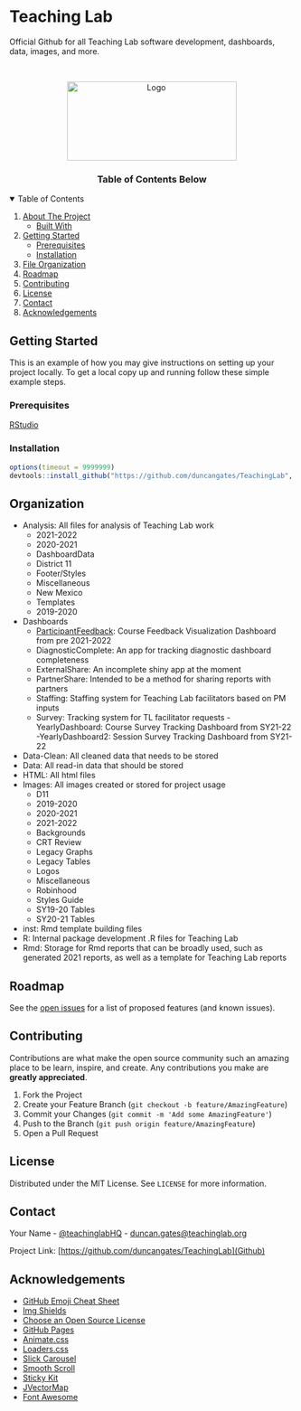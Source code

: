 # Teaching Lab
Official Github for all Teaching Lab software development, dashboards, data, images, and more.

<!-- PROJECT LOGO -->
<br />
<p align="center">
  <a href="https://www.teachinglab.org/">
    <img src="https://images.squarespace-cdn.com/content/v1/5ef2087220c7256a8632676b/86dbfc41-323a-4550-9eb6-3d9bb7358ad6/20160223+Teaching+Lab+Logo+Final_SM+HORIZONTAL+v3.png?format=1500w" alt="Logo" width="300" height="140">
  </a>

  <h3 align="center">Table of Contents Below</h3>
  </p>
</p>

<!-- TABLE OF CONTENTS -->
<details open="open">
  <summary>Table of Contents</summary>
  <ol>
    <li>
      <a href="#about-the-project">About The Project</a>
      <ul>
        <li><a href="#built-with">Built With</a></li>
      </ul>
    </li>
    <li>
      <a href="#getting-started">Getting Started</a>
      <ul>
        <li><a href="#Prerequisites">Prerequisites</a></li>
        <li><a href="#Installation">Installation</a></li>
      </ul>
    </li>
    <li><a href="#Organization">File Organization</a></li>
    <li><a href="#roadmap">Roadmap</a></li>
    <li><a href="#contributing">Contributing</a></li>
    <li><a href="#license">License</a></li>
    <li><a href="#contact">Contact</a></li>
    <li><a href="#acknowledgements">Acknowledgements</a></li>
  </ol>
</details>

<!-- GETTING STARTED -->
## Getting Started

This is an example of how you may give instructions on setting up your project locally.
To get a local copy up and running follow these simple example steps.

### Prerequisites

[RStudio](https://www.rstudio.com/products/rstudio/download/)

### Installation

``` r
options(timeout = 9999999)
devtools::install_github("https://github.com/duncangates/TeachingLab", auth_token = "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")
```

## Organization

- Analysis: All files for analysis of Teaching Lab work
	- 2021-2022
	- 2020-2021
	- DashboardData
	- District 11
	- Footer/Styles
	- Miscellaneous
	- New Mexico
	- Templates
	- 2019-2020
- Dashboards
	- [ParticipantFeedback](https://teachinglabhq.shinyapps.io/ParticipantFeedback/): Course Feedback Visualization Dashboard from pre 2021-2022
	- DiagnosticComplete: An app for tracking diagnostic dashboard completeness
	- ExternalShare: An incomplete shiny app at the moment
	- PartnerShare: Intended to be a method for sharing reports with partners
	- Staffing: Staffing system for Teaching Lab facilitators based on PM inputs
	- Survey: Tracking system for TL facilitator requests
	-YearlyDashboard: Course Survey Tracking Dashboard from SY21-22
	-YearlyDashboard2: Session Survey Tracking Dashboard from SY21-22
- Data-Clean: All cleaned data that needs to be stored
- Data: All read-in data that should be stored
- HTML: All html files
- Images: All images created or stored for project usage
	- D11
	- 2019-2020
	- 2020-2021
	- 2021-2022
	- Backgrounds
	- CRT Review
	- Legacy Graphs
	- Legacy Tables
	- Logos
	- Miscellaneous
	- Robinhood
	- Styles Guide
	- SY19-20 Tables
	- SY20-21 Tables
- inst: Rmd template building files
- R: Internal package development .R files for Teaching Lab
- Rmd: Storage for Rmd reports that can be broadly used, such as generated 2021 reports, as well as a template for Teaching Lab reports

<!-- ROADMAP -->
## Roadmap

See the [open issues](https://github.com/duncangates/TeachingLab/issues) for a list of proposed features (and known issues).



<!-- CONTRIBUTING -->
## Contributing

Contributions are what make the open source community such an amazing place to be learn, inspire, and create. Any contributions you make are **greatly appreciated**.

1. Fork the Project
2. Create your Feature Branch (`git checkout -b feature/AmazingFeature`)
3. Commit your Changes (`git commit -m 'Add some AmazingFeature'`)
4. Push to the Branch (`git push origin feature/AmazingFeature`)
5. Open a Pull Request



<!-- LICENSE -->
## License

Distributed under the MIT License. See `LICENSE` for more information.



<!-- CONTACT -->
## Contact

Your Name - [@teachinglabHQ](https://twitter.com/teachinglabHQ) - duncan.gates@teachinglab.org

Project Link: [https://github.com/duncangates/TeachingLab](Github)



<!-- ACKNOWLEDGEMENTS -->
## Acknowledgements
* [GitHub Emoji Cheat Sheet](https://www.webpagefx.com/tools/emoji-cheat-sheet)
* [Img Shields](https://shields.io)
* [Choose an Open Source License](https://choosealicense.com)
* [GitHub Pages](https://pages.github.com)
* [Animate.css](https://daneden.github.io/animate.css)
* [Loaders.css](https://connoratherton.com/loaders)
* [Slick Carousel](https://kenwheeler.github.io/slick)
* [Smooth Scroll](https://github.com/cferdinandi/smooth-scroll)
* [Sticky Kit](http://leafo.net/sticky-kit)
* [JVectorMap](http://jvectormap.com)
* [Font Awesome](https://fontawesome.com)
